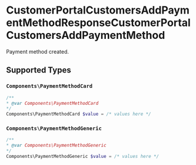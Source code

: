 # CustomerPortalCustomersAddPaymentMethodResponseCustomerPortalCustomersAddPaymentMethod

Payment method created.


## Supported Types

### `Components\PaymentMethodCard`

```php
/**
* @var Components\PaymentMethodCard
*/
Components\PaymentMethodCard $value = /* values here */
```

### `Components\PaymentMethodGeneric`

```php
/**
* @var Components\PaymentMethodGeneric
*/
Components\PaymentMethodGeneric $value = /* values here */
```


